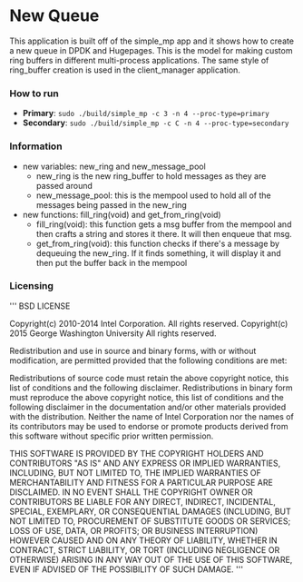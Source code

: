 # New Queue

This application is built off of the simple_mp app and it shows how to create a new queue in DPDK and Hugepages.
This is the model for making custom ring buffers in different
multi-process applications.  The same style of ring_buffer creation is
used in the client_manager application.

### How to run
  - **Primary**: `sudo ./build/simple_mp -c 3 -n 4 --proc-type=primary`
  - **Secondary**: `sudo ./build/simple_mp -c C -n 4 --proc-type=secondary`

### Information
  - new variables: new_ring and new_message_pool
    + new_ring is the new ring_buffer to hold messages as they are
      passed around
    + new_message_pool: this is the mempool used to hold all of the
      messages being passed in the new_ring
  - new functions: fill_ring(void) and get_from_ring(void)
    + fill_ring(void): this function gets a msg buffer from the mempool
      and then crafts a string and stores it there. It will then enqueue that msg.
    + get_from_ring(void): this function checks if there's a message by
      dequeuing the new_ring. If it finds something, it will display it
and then put the buffer back in the mempool

### Licensing

'''
BSD LICENSE

Copyright(c) 2010-2014 Intel Corporation. All rights reserved.
Copyright(c) 2015 George Washington University
All rights reserved.

Redistribution and use in source and binary forms, with or without
modification, are permitted provided that the following conditions
are met:

Redistributions of source code must retain the above copyright
notice, this list of conditions and the following disclaimer.
Redistributions in binary form must reproduce the above copyright
notice, this list of conditions and the following disclaimer in
the documentation and/or other materials provided with the
distribution.
Neither the name of Intel Corporation nor the names of its
contributors may be used to endorse or promote products derived
from this software without specific prior written permission.

THIS SOFTWARE IS PROVIDED BY THE COPYRIGHT HOLDERS AND CONTRIBUTORS
"AS IS" AND ANY EXPRESS OR IMPLIED WARRANTIES, INCLUDING, BUT NOT
LIMITED TO, THE IMPLIED WARRANTIES OF MERCHANTABILITY AND FITNESS FOR
A PARTICULAR PURPOSE ARE DISCLAIMED. IN NO EVENT SHALL THE COPYRIGHT
OWNER OR CONTRIBUTORS BE LIABLE FOR ANY DIRECT, INDIRECT, INCIDENTAL,
SPECIAL, EXEMPLARY, OR CONSEQUENTIAL DAMAGES (INCLUDING, BUT NOT
LIMITED TO, PROCUREMENT OF SUBSTITUTE GOODS OR SERVICES; LOSS OF USE,
DATA, OR PROFITS; OR BUSINESS INTERRUPTION) HOWEVER CAUSED AND ON ANY
THEORY OF LIABILITY, WHETHER IN CONTRACT, STRICT LIABILITY, OR TORT
(INCLUDING NEGLIGENCE OR OTHERWISE) ARISING IN ANY WAY OUT OF THE USE
OF THIS SOFTWARE, EVEN IF ADVISED OF THE POSSIBILITY OF SUCH DAMAGE.
'''
